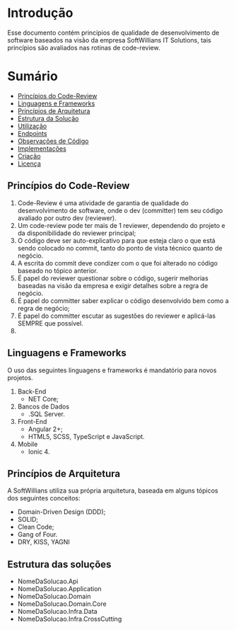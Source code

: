 # Introdução
Esse documento contém princípios de qualidade de desenvolvimento de software baseados na visão da empresa SoftWillians IT Solutions, tais princípios são avaliados nas rotinas de code-review.

# Sumário
<!-- TOC depthFrom:1 depthTo:2 withLinks:1 updateOnSave:1 orderedList:0 -->

- [Princípios do Code-Review](#princípios-do-code-review)
- [Linguagens e Frameworks](#linguagens-e-frameworks)
- [Princípios de Arquitetura](#princípios-de-arquitetura)
- [Estrutura da Solução](#estrutura-das-soluções)
- [Utilização](#utilização)
- [Endpoints](#endpoints)
- [Observações de Código](#observações-de-código)
- [Implementações](#implementações)
- [Criação](#criação)
- [Licença](#licença)

<!-- /TOC -->

## Princípios do Code-Review
1. Code-Review é uma atividade de garantia de qualidade do desenvolvimento de software, onde o dev (committer) tem seu código avaliado por outro dev (reviewer).
2. Um code-review pode ter mais de 1 reviewer, dependendo do projeto e da disponibilidade do reviewer principal;
3. O código deve ser auto-explicativo para que esteja claro o que está sendo colocado no commit, tanto do ponto de vista técnico quanto de negócio.
4. A escrita do commit deve condizer com o que foi alterado no código baseado no tópico anterior.
5. É papel do reviewer questionar sobre o código, sugerir melhorias baseadas na visão da empresa e exigir detalhes sobre a regra de negócio.
6. É papel do committer saber explicar o código desenvolvido bem como a regra de negócio; 
7. É papel do committer escutar as sugestões do reviewer e aplicá-las SEMPRE que possível.
8. 

## Linguagens e Frameworks
O uso das seguintes linguagens e frameworks é mandatório para novos projetos.
1. Back-End
   * NET Core;
2. Bancos de Dados
   * .SQL Server.
3. Front-End
   * Angular 2+;
   * HTML5, SCSS, TypeScript e JavaScript.
4. Mobile
   * Ionic 4.
   
## Princípios de Arquitetura
A SoftWillians utiliza sua própria arquitetura, baseada em alguns tópicos dos seguintes conceitos:
* Domain-Driven Design (DDD);
* SOLID;
* Clean Code;
* Gang of Four.
* DRY, KISS, YAGNI

## Estrutura das soluções
* NomeDaSolucao.Api
* NomeDaSolucao.Application
* NomeDaSolucao.Domain
* NomeDaSolucao.Domain.Core
* NomeDaSolucao.Infra.Data
* NomeDaSolucao.Infra.CrossCutting
